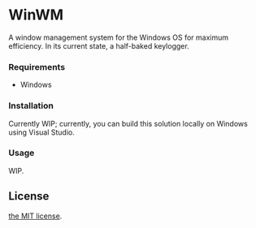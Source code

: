 # WinWM

A window management system for the Windows OS for maximum efficiency. In its current state, a half-baked keylogger.

### Requirements

* Windows 

### Installation

Currently WIP; currently, you can build this solution locally on Windows using Visual Studio.

### Usage

WIP.

## License

[the MIT license](LICENSE).
